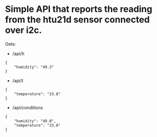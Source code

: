 # Simple API that reports the reading from the htu21d sensor connected over i2c. 

Gets: 

* /api/h
```
{
    "humidity": "49.3"
}
```
* /api/t
```
{
    "temperature": "23.8"
}
```
* /api/conditions
```
{
    "humidity": "49.0",
    "temperature": "23.8"
}
```
